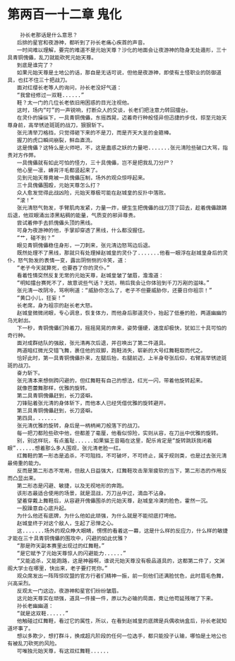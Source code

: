 # 第两百一十二章 鬼化
        孙长老那话是什么意思？
       后排的星官和夜游神，都听到了孙长老痛心疾首的声音。
       一时间难以理解，要完的难道不是元始天尊？沙化的地面会让夜游神的隐身无处遁形，三十具青铜傀儡，乱刀就能砍死元始天尊。
       到底是谁完了？
       如果元始天尊是土地公的话，那自是无话可说，但他是夜游神，即使有土怪职业的防御道具，也扛不住三十把战刀。
       面对红缨长老等人的询问，孙长老没好气道：
       “我曾经修过一双鞋......”
       鞋？太一门的几位长老依旧用困惑的目光注视他。
       这时，场内“叮”的一声锐响，打断众人的交谈，长老们把注意力转回擂台。
       在灵仆的操纵下，一具青铜傀儡，东摇西晃，迈着奇行种般怪异但迅捷的步伐，掠至元始天尊身前，高举锈迹斑斑的战刀，狠狠斩下。
       张元清举刀格挡，只觉得砸下来的不是刀，而是齐天大圣的金箍棒。
       握刀的虎口瞬间崩裂，鲜血直流。
       这是傀儡？这特么是火师吧，不，这是蛊惑之妖的力量吧.......张元清险些破口大骂，指责对方作弊。
       一具傀儡就有如此可怕的怪力，三十具傀儡，岂不是把我乱刀分尸？
       他心里一凛，嵴背汗毛都竖起来了。
       见到元始天尊竟被一具傀儡压制，场外的观众惊呼起来。
       三十具傀儡围殴，元始天尊怎么打？
       众人愈发觉得此战凶险，元始天尊极可能在赵城皇的反扑中落败。
       “滚！”
       张元清怒气勃发，手臂肌肉发紧，力量一炸，硬生生把傀儡的战刀顶了回去，趁着傀儡踉蹡后退，他双眼涌出漆黑粘稠的能量，气质变的邪异尊贵。
       尝试着伸手去抓傀儡头顶的黑线。
       可身为夜游神的他，手掌却穿透了黑线，什么都没握住。
       “艹，碰不到？”
       眼见青铜傀儡稳住身形，一刀刺来，张元清边怒骂边后退。
       既然处理不了黑线，那就只有处理掉赵城皇的灵仆了.......他看一眼浮在赵城皇身后的灵仆，怒气勃发的表情一变，露出阴恻恻的冷笑，道：
       “老子今天就算死，也要吞了你的灵仆。”
       看着性情突然反复无常的元始天尊，赵城皇皱了皱眉，澹澹道：
       “明知擂台赛死不了，故意说些气话？无妨，稍后我会让你体验到千刀万剐的滋味。”
       张元清一改阴冷，骂咧咧道：“威胁你怎么了，老子不但要威胁你，还要日你祖宗！”
       “黄口小儿，狂妄！”
       长老席，身为祖宗的赵长老大怒。
       赵城皇微微闭眼，专心调息，恢复体力，而他身后那道灵仆，抬起了低垂的脸，两道幽幽的乌光射出。
       下一秒，青铜傀儡们拎着刀，摇摇晃晃的奔来，姿势僵硬，速度却极快，犹如三十具可怕的奇行种。
       面对成群结队的强敌，张元清再次后退，并召唤出了第二件道具。
       两道暗红微光交错飞舞，裹住他的双脚，跑鞋消失，崭新的大号红舞鞋取而代之。
       恰好此时，第一具青铜傀儡扑来，左腿后抬，右腿前迈，上半身夸张后仰，右臂高举锈迹斑斑的战刀。
       奋力斩下。
       张元清本来想侧跨闪避的，但红舞鞋有自己的想法，红光一闪，带着他旋转起来。
       就像芭蕾舞那样，优雅的旋转。
       第二具青铜傀儡赶到，长刀竖噼。
       刀锋贴着张元清的身体斩下，而他本人已经凭借优雅的旋转避开。
       第三具青铜傀儡赶到，长刀竖噼。
       第四具，......
       张元清优雅的旋转，身后是一柄柄闸刀般落下的战刀。
       每一把刀都险些砍中他，但都差了毫厘，他看似惊险，实则从容，在刀丛中优雅的旋转。
       别，别这样玩，有点羞耻......如果猫王音箱在这里，配乐肯定是“旋转跳跃我闭着眼”......想着那么多人围观，张元清老脸一红。
       红舞鞋的第一形态是追杀，不可阻挡，不可破坏，不可终止，属于规则类，也是过去张元清最倚重的能力。
       反而是第二形态不常用，但敌人日益强大，红舞鞋攻击渐渐疲软的当下，第二形态的作用反而凸显出来。
       第二形态是闪避、敏捷，以及无视地形的奔跑。
       该形态最适合使用的场景，就是混战，万刀丛中过，滴血不沾身。
       望着穿戴上舞鞋后，从容避开傀儡围杀的元始天尊，赵城皇冷漠的脸色，霍然一沉。
       一股躁意自心底升起。
       为什么他还有底牌，为什么他如此顽强，为什么就是不能彻底打垮他。
       赵城皇终于对这个敌人，生起了忌惮之心。
       这.......场外的观众睁大眼睛，愣愣的看着这一幕，这是什么样的反应力，什么样的敏捷才能在三十具青铜傀儡的围攻中，闪避的如此优雅？
       “那是昨天副本赛里出现过的红舞鞋。”
       “是它赋予了元始天尊惊人的闪避能力......”
       “又能追杀，又能跑路，这是神器啊，谁说元始天尊没有极品道具的，这都第二件了，文渊阁大学士在哪里，快出来，老子要打死你。”
       观众席发出一阵阵惊叹盟的官方行者们精神一振，前一刻他们还满脸忧色，此时眉毛色舞，兴高采烈。
       反观太一门这边，夜游神和星官们纷纷皱眉。
       这元始天尊实在顽强，道具一件接一件，原以为必输的局面，竟让他苟延残喘了下来。
       孙长老幽幽道：
       “就是这双鞋......”
       他触碰过红舞鞋，看过它的属性，所以，在看到赵城皇的底牌是兵偶收纳盒后，孙长老就知道坏事了。
       想以多欺少，想打群斗，换成超凡阶段的任何一位选手，都只能投子认输，哪怕是土地公也有被乱刀砍死的风险。
       可唯独元始天尊，有这双红舞鞋......